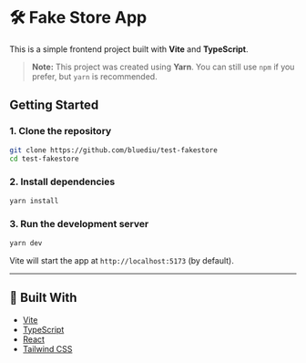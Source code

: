 # 🛠️ Fake Store App

This is a simple frontend project built with **Vite** and **TypeScript**.

> **Note:** This project was created using **Yarn**. You can still use `npm` if you prefer, but `yarn` is recommended.

## Getting Started

### 1. Clone the repository

```bash
git clone https://github.com/bluediu/test-fakestore
cd test-fakestore
```

### 2. Install dependencies

```bash
yarn install
```

### 3. Run the development server

```bash
yarn dev
```

Vite will start the app at `http://localhost:5173` (by default).

---

## 🧰 Built With

- [Vite](https://vitejs.dev/)
- [TypeScript](https://www.typescriptlang.org/)
- [React](https://reactjs.org/)
- [Tailwind CSS](https://tailwindcss.com/)
